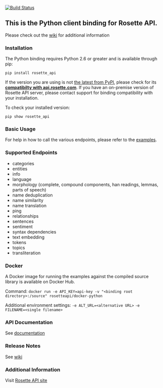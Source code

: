 [![Build Status](https://travis-ci.org/rosette-api/python.svg?branch=master)](https://travis-ci.org/rosette-api/python)

## This is the Python client binding for Rosette API.
Please check out the [wiki](https://github.com/rosette-api/python/wiki) for additional information

### Installation

The Python binding requires Python 2.6 or greater and is available through pip:

`pip install rosette_api`

If the version you are using is not [the latest from PyPI](https://pypi.org/project/rosette_api/#history),
please check for its [**compatibilty with api.rosette.com**](https://developer.rosette.com/features-and-functions?python).
If you have an on-premise version of Rosette API server, please contact support for
binding compatibility with your installation.

To check your installed version:

`pip show rosette_api`

### Basic Usage

For help in how to call the various endpoints, please refer to the [examples](https://github.com/rosette-api/python/tree/develop/examples).

### Supported Endpoints
- categories
- entities
- info
- language
- morphology (complete, compound components, han readings, lemmas, parts of speech)
- name deduplication
- name similarity
- name translation
- ping
- relationships
- sentences
- sentiment
- syntax dependencies
- text embedding
- tokens
- topics
- transliteration

### Docker
A Docker image for running the examples against the compiled source library is available on Docker Hub.

Command: `docker run -e API_KEY=api-key -v "<binding root directory>:/source" rosetteapi/docker-python`

Additional environment settings:
`-e ALT_URL=<alternative URL>`
`-e FILENAME=<single filename>`

### API Documentation
See [documentation](http://rosette-api.github.io/python)

### Release Notes
See [wiki](https://github.com/rosette-api/python/wiki/Release-Notes)

### Additional Information
Visit [Rosette API site](https://developer.rosette.com)
